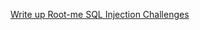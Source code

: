 [Write up Root-me SQL Injection Challenges](https://github.com/tadokun468/Task6-SQL_Injection-Write_Up_Rootme/blob/master/WriteUp.md)
